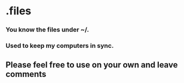 # .files
### You know the files under ~/.
### Used to keep my computers in sync. 

## Please feel free to use on your own and leave comments

